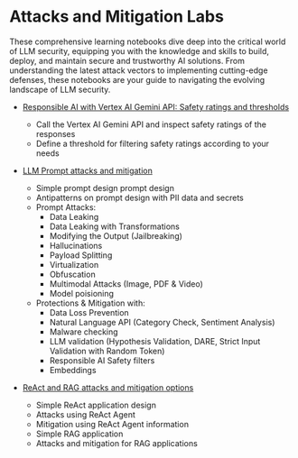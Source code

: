 # Attacks and Mitigation Labs

These comprehensive learning notebooks dive deep into the critical world of LLM security, equipping you with the knowledge and skills to build, deploy, and maintain secure and trustworthy AI solutions. From understanding the latest attack vectors to implementing cutting-edge defenses, these notebooks are your guide to navigating the evolving landscape of LLM security.

- [Responsible AI with Vertex AI Gemini API: Safety ratings and thresholds](gemini_safety_ratings.ipynb)

  - Call the Vertex AI Gemini API and inspect safety ratings of the responses
  - Define a threshold for filtering safety ratings according to your needs

- [LLM Prompt attacks and mitigation](gemini_prompt_attacks_mitigation_examples.ipynb)

  - Simple prompt design prompt design
  - Antipatterns on prompt design with PII data and secrets
  - Prompt Attacks:
    - Data Leaking
    - Data Leaking with Transformations
    - Modifying the Output (Jailbreaking)
    - Hallucinations
    - Payload Splitting
    - Virtualization
    - Obfuscation
    - Multimodal Attacks (Image, PDF & Video)
    - Model poisioning
  - Protections & Mitigation with:
    - Data Loss Prevention
    - Natural Language API (Category Check, Sentiment Analysis)
    - Malware checking
    - LLM validation (Hypothesis Validation, DARE, Strict Input Validation with Random Token)
    - Responsible AI Safety filters
    - Embeddings

- [ReAct and RAG attacks and mitigation options](react_rag_attacks_mitigations_examples.ipynb)

  - Simple ReAct application design
  - Attacks using ReAct Agent
  - Mitigation using ReAct Agent information
  - Simple RAG application
  - Attacks and mitigation for RAG applications
  